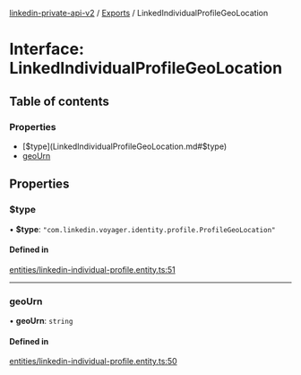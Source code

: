 [linkedin-private-api-v2](../README.md) / [Exports](../modules.md) / LinkedIndividualProfileGeoLocation

# Interface: LinkedIndividualProfileGeoLocation

## Table of contents

### Properties

- [$type](LinkedIndividualProfileGeoLocation.md#$type)
- [geoUrn](LinkedIndividualProfileGeoLocation.md#geourn)

## Properties

### $type

• **$type**: ``"com.linkedin.voyager.identity.profile.ProfileGeoLocation"``

#### Defined in

[entities/linkedin-individual-profile.entity.ts:51](https://github.com/akash-gupt/linkedin-private-api/blob/db337d2/src/entities/linkedin-individual-profile.entity.ts#L51)

___

### geoUrn

• **geoUrn**: `string`

#### Defined in

[entities/linkedin-individual-profile.entity.ts:50](https://github.com/akash-gupt/linkedin-private-api/blob/db337d2/src/entities/linkedin-individual-profile.entity.ts#L50)
